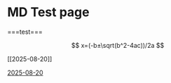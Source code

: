 # MD Test page


===test===

$$ x=(-b±\sqrt(b^2-4ac))/2a $$

[[2025-08-20]]

[2025-08-20](2025-08-20.md)
